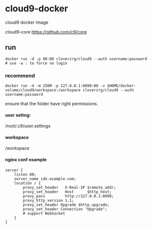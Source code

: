 # cloud9-docker

cloud9 docker image

cloud9-core https://github.com/c9/core

## run

```
docker run -d -p 80:80 cloverzrg/cloud9 --auth username:password
# use -a : to force no login
```


### recommend
```
docker run -d -m 256M -p 127.0.0.1:8090:80 -v $HOME/docker-volume/cloud9/workspace:/workspace cloverzrg/cloud9 --auth username:password
```
ensure that the folder have right permissions.

#### user settng:
/root/.c9/user.settings

#### workspace
/workspace

#### nginx conf example
```
server {
    listen 80;
    server_name ide.example.com;
    location / {
        proxy_set_header   X-Real-IP $remote_addr;
        proxy_set_header   Host      $http_host;
        proxy_pass         http://127.0.0.1:8090;
        proxy_http_version 1.1;
        proxy_set_header Upgrade $http_upgrade;
        proxy_set_header Connection "Upgrade";
        # support WebSocket
    }
}
```